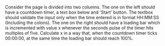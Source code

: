 Consider the page is divided into two columns. The one on the left should have a countdown timer, a text box below and 'Start' button. The textbox should validate the input only when the time entered is in format HH:MM:SS (Including the colons). The one on the right should have a loading bar which is incremented with value x whenever the seconds pulse of the timer hits multiples of five. Calculate x in a way that, when the countdown timer ticks 00:00:00, at the same time the loading bar should reach 100%.